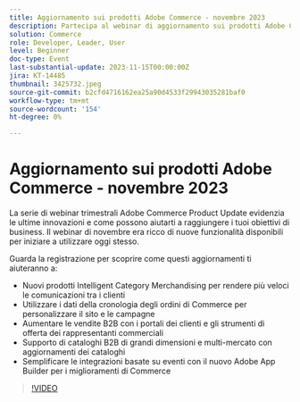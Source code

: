 ```yaml
---
title: Aggiornamento sui prodotti Adobe Commerce - novembre 2023
description: Partecipa al webinar di aggiornamento sui prodotti Adobe Commerce per scoprire come stiamo trasformando la piattaforma con molte funzionalità nuove ed entusiasmanti! Verranno presentate le ultime innovazioni di Commerce e verrà illustrato come queste consentono di incrementare le vendite, semplificare lo sviluppo e migliorare le prestazioni.
solution: Commerce
role: Developer, Leader, User
level: Beginner
doc-type: Event
last-substantial-update: 2023-11-15T00:00:00Z
jira: KT-14485
thumbnail: 3425732.jpeg
source-git-commit: b2cfd4716162ea25a90d4533f29943035281baf0
workflow-type: tm+mt
source-wordcount: '154'
ht-degree: 0%

---
```


# Aggiornamento sui prodotti Adobe Commerce - novembre 2023

La serie di webinar trimestrali Adobe Commerce Product Update evidenzia le ultime innovazioni e come possono aiutarti a raggiungere i tuoi obiettivi di business. Il webinar di novembre era ricco di nuove funzionalità disponibili per iniziare a utilizzare oggi stesso.

Guarda la registrazione per scoprire come questi aggiornamenti ti aiuteranno a:

* Nuovi prodotti Intelligent Category Merchandising per rendere più veloci le comunicazioni tra i clienti
* Utilizzare i dati della cronologia degli ordini di Commerce per personalizzare il sito e le campagne
* Aumentare le vendite B2B con i portali dei clienti e gli strumenti di offerta dei rappresentanti commerciali
* Supporto di cataloghi B2B di grandi dimensioni e multi-mercato con aggiornamenti dei cataloghi
* Semplificare le integrazioni basate su eventi con il nuovo Adobe App Builder per i miglioramenti di Commerce

>[!VIDEO](https://video.tv.adobe.com/v/3425732/?learn=on)